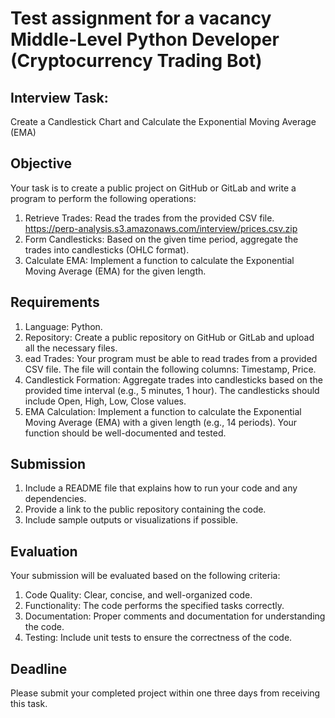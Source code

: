 # Test assignment for a vacancy Middle-Level Python Developer (Cryptocurrency Trading Bot)
## Interview Task: 
Create a Candlestick Chart and Calculate the Exponential Moving Average (EMA)
## Objective
Your task is to create a public project on GitHub or GitLab and write a program to perform the following operations:
1. Retrieve Trades: Read the trades from the provided CSV file. https://perp-analysis.s3.amazonaws.com/interview/prices.csv.zip
2. Form Candlesticks: Based on the given time period, aggregate the trades into candlesticks (OHLC format).
3. Calculate EMA: Implement a function to calculate the Exponential Moving Average (EMA) for the given length.
## Requirements
1. Language: Python.
2. Repository: Create a public repository on GitHub or GitLab and upload all the necessary files.
3. ead Trades: Your program must be able to read trades from a provided CSV file. The file will contain the following columns: Timestamp, Price.
4. Candlestick Formation: Aggregate trades into candlesticks based on the provided time interval (e.g., 5 minutes, 1 hour). The candlesticks should include Open, High, Low, Close values.
5. EMA Calculation: Implement a function to calculate the Exponential Moving Average (EMA) with a given length (e.g., 14 periods). Your function should be well-documented and tested.
## Submission
1. Include a README file that explains how to run your code and any dependencies.
2. Provide a link to the public repository containing the code.
3. Include sample outputs or visualizations if possible.
## Evaluation
Your submission will be evaluated based on the following criteria:
1. Code Quality: Clear, concise, and well-organized code.
2. Functionality: The code performs the specified tasks correctly.
3. Documentation: Proper comments and documentation for understanding the code.
4. Testing: Include unit tests to ensure the correctness of the code.
## Deadline
Please submit your completed project within one three days from receiving this task.